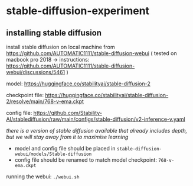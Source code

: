 # stable-diffusion-experiment

## installing stable diffusion

install stable diffusion on local machine from https://github.com/AUTOMATIC1111/stable-diffusion-webui
( tested on macbook pro 2018 -> instructions: https://github.com/AUTOMATIC1111/stable-diffusion-webui/discussions/5461 )

model:
https://huggingface.co/stabilityai/stable-diffusion-2

checkpoint file:
https://huggingface.co/stabilityai/stable-diffusion-2/resolve/main/768-v-ema.ckpt

config file:
https://github.com/Stability-AI/stablediffusion/raw/main/configs/stable-diffusion/v2-inference-v.yaml

_there is a version of stable diffusion available that already includes depth, but we will stay away from it to maximise learning_

-   model and config file should be placed in `stable-diffusion-webui/models/Stable-diffusion`
-   config file should be renamed to match model checkpoint: `768-v-ema.ckpt`

running the webui: `./webui.sh`
